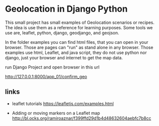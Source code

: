 # Geolocation in Django Python

This small project has small examples of Geolocation scenarios or recipes.
The idea is use them as a reference for learning purposes.
Some tools we use are, leaflet, python, django, geodjango, and geojson.

In the folder examples you can find html files, that you can open in your browser.
Those are pages can "run" as stand alone in any browser.
Those examples use html, Leaflet, and java script, they do not use python nor django,
just your browser and internet to get the map data.


run Django Project and open browser in this url

http://127.0.0.1:8000/app_01/confirm_geo

## links

* leaflet tutorials
https://leafletjs.com/examples.html

* Adding or moving markers on a Leaflet map
http://bl.ocks.org/ramiroaznar/f399ffd29d1b4d48632604aebfc7b8cc






